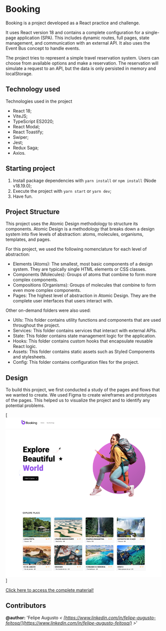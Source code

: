 # Booking

Booking is a project developed as a React practice and challenge.

It uses React version 18 and contains a complete configuration for a single-page application (SPA). This includes dynamic routes, full pages, state management, and communication with an external API. It also uses the Event Bus concept to handle events.

The project tries to represent a simple travel reservation system. Users can choose from available options and make a reservation. The reservation will simulate a request to an API, but the data is only persisted in memory and localStorage.

## Technology used

Technologies used in the project

- React 18;
- ViteJS;
- TypeScript ES2020;
- React Modal;
- React Toastify;
- Swiper;
- Jest;
- Redux Saga;
- Axios.

## Starting project

1. Install package dependencies with `yarn install` or `npm install` (Node v18.19.0);
2. Execute the project with `yarn start` or `yarn dev`;
3. Have fun.

## Project Structure

This project uses the Atomic Design methodology to structure its components. Atomic Design is a methodology that breaks down a design system into five levels of abstraction: atoms, molecules, organisms, templates, and pages.

For this project, we used the following nomenclature for each level of abstraction:

- Elements (Atoms): The smallest, most basic components of a design system. They are typically single HTML elements or CSS classes.
- Components (Molecules): Groups of atoms that combine to form more complex components.
- Compositions (Organisms): Groups of molecules that combine to form even more complex components.
- Pages: The highest level of abstraction in Atomic Design. They are the complete user interfaces that users interact with.

Other on-demand folders were also used:

- Utils: This folder contains utility functions and components that are used throughout the project.
- Services: This folder contains services that interact with external APIs.
- State: This folder contains state management logic for the application.
- Hooks: This folder contains custom hooks that encapsulate reusable React logic.
- Assets: This folder contains static assets such as Styled Components and stylesheets.
- Config: This folder contains configuration files for the project.

## Design

To build this project, we first conducted a study of the pages and flows that we wanted to create. We used Figma to create wireframes and prototypes of the pages. This helped us to visualize the project and to identify any potential problems.

[![MIT License](/documentation/images/home.png)]

[Click here to access the complete material!](https://www.figma.com/file/Z0KPdhfLoRImLlFvZLnE5q/Booking?type=design&node-id=884%3A1330&mode=design&t=wHmbz070XIGF3zUE-1)

## Contributors

**@author:** 'Felipe Augusto _< [https://www.linkedin.com/in/felipe-augusto-feitosa/](https://www.linkedin.com/in/felipe-augusto-feitosa/) >_'
